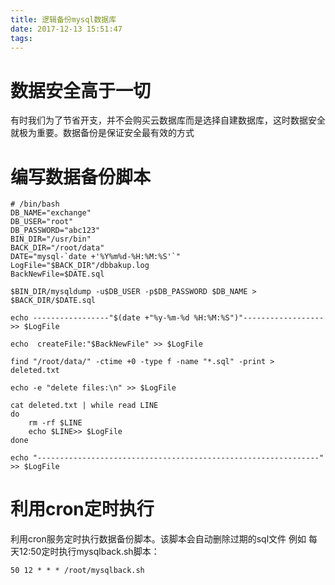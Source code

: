 ```yaml
---
title: 逻辑备份mysql数据库
date: 2017-12-13 15:51:47
tags:
---
```

# 数据安全高于一切

有时我们为了节省开支，并不会购买云数据库而是选择自建数据库，这时数据安全就极为重要。数据备份是保证安全最有效的方式

# 编写数据备份脚本

```
# /bin/bash
DB_NAME="exchange"
DB_USER="root"
DB_PASSWORD="abc123"
BIN_DIR="/usr/bin"
BACK_DIR="/root/data"
DATE="mysql-`date +'%Y%m%d-%H:%M:%S'`"
LogFile="$BACK_DIR"/dbbakup.log
BackNewFile=$DATE.sql

$BIN_DIR/mysqldump -u$DB_USER -p$DB_PASSWORD $DB_NAME > $BACK_DIR/$DATE.sql

echo -----------------"$(date +"%y-%m-%d %H:%M:%S")"------------------ >> $LogFile

echo  createFile:"$BackNewFile" >> $LogFile

find "/root/data/" -ctime +0 -type f -name "*.sql" -print > deleted.txt

echo -e "delete files:\n" >> $LogFile

cat deleted.txt | while read LINE
do
    rm -rf $LINE
    echo $LINE>> $LogFile
done

echo "---------------------------------------------------------------" >> $LogFile
```

# 利用cron定时执行

利用cron服务定时执行数据备份脚本。该脚本会自动删除过期的sql文件
例如 每天12:50定时执行mysqlback.sh脚本：
```
50 12 * * * /root/mysqlback.sh
```
